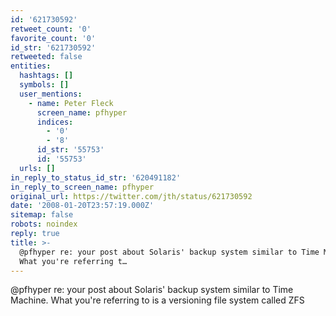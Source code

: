 ```yaml
---
id: '621730592'
retweet_count: '0'
favorite_count: '0'
id_str: '621730592'
retweeted: false
entities:
  hashtags: []
  symbols: []
  user_mentions:
    - name: Peter Fleck
      screen_name: pfhyper
      indices:
        - '0'
        - '8'
      id_str: '55753'
      id: '55753'
  urls: []
in_reply_to_status_id_str: '620491182'
in_reply_to_screen_name: pfhyper
original_url: https://twitter.com/jth/status/621730592
date: '2008-01-20T23:57:19.000Z'
sitemap: false
robots: noindex
reply: true
title: >-
  @pfhyper re: your post about Solaris' backup system similar to Time Machine.
  What you're referring t…
---
```


@pfhyper re: your post about Solaris' backup system similar to Time Machine. What you're referring to is a versioning file system called ZFS